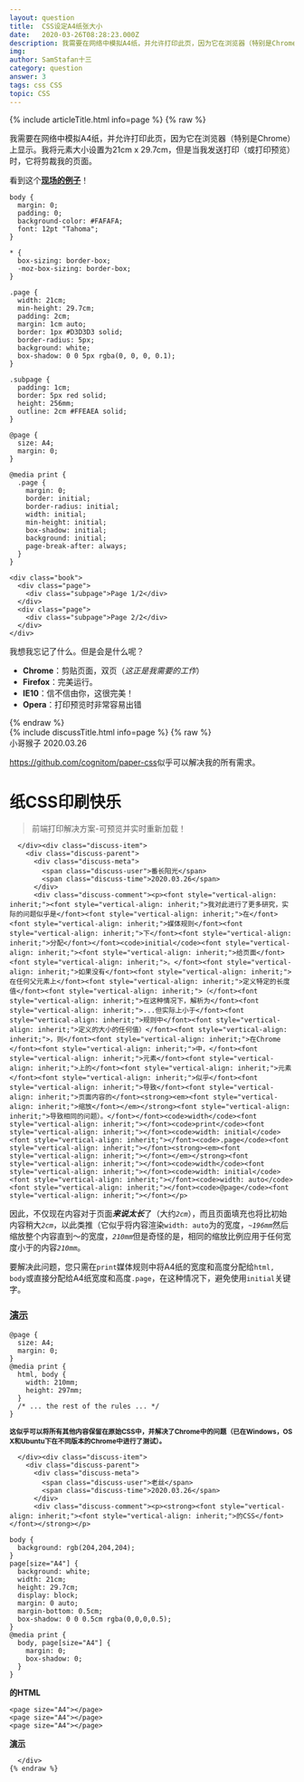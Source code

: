```yaml
---
layout: question
title:  CSS设定A4纸张大小
date:   2020-03-26T08:28:23.000Z
description: 我需要在网络中模拟A4纸，并允许打印此页，因为它在浏览器（特别是Chrome）上显示。我将元素大小设置为21cm x 29.7cm，但是当我发送打印（或打...
img: 
author: SamStafan十三
category: question
answer: 3
tags: css CSS
topic: CSS
---
```

<div class="article-root">
  <div class="article">
    {% include articleTitle.html info=page %}
    {% raw %}
    <div class="article-content"><p><font style="vertical-align: inherit;"><font style="vertical-align: inherit;">我需要在网络中模拟A4纸，并允许打印此页，因为它在浏览器（特别是Chrome）上显示。</font><font style="vertical-align: inherit;">我将元素大小设置为21cm x 29.7cm，但是当我发送打印（或打印预览）时，它将剪裁我的页面。</font></font></p>

<p><font style="vertical-align: inherit;"><font style="vertical-align: inherit;">看到这个</font></font><a href="http://jsfiddle.net/2wk6Q/1/" rel="noreferrer"><strong><font style="vertical-align: inherit;"><font style="vertical-align: inherit;">现场的例子</font></font></strong></a><font style="vertical-align: inherit;"><font style="vertical-align: inherit;">！</font></font></p>

<p></p><div class="snippet" data-lang="js" data-hide="false" data-console="true" data-babel="false">
<div class="snippet-code">
<pre class="snippet-code-css lang-css prettyprint-override"><code>body {<font></font>
  margin: 0;<font></font>
  padding: 0;<font></font>
  background-color: #FAFAFA;<font></font>
  font: 12pt "Tahoma";<font></font>
}<font></font>
<font></font>
* {<font></font>
  box-sizing: border-box;<font></font>
  -moz-box-sizing: border-box;<font></font>
}<font></font>
<font></font>
.page {<font></font>
  width: 21cm;<font></font>
  min-height: 29.7cm;<font></font>
  padding: 2cm;<font></font>
  margin: 1cm auto;<font></font>
  border: 1px #D3D3D3 solid;<font></font>
  border-radius: 5px;<font></font>
  background: white;<font></font>
  box-shadow: 0 0 5px rgba(0, 0, 0, 0.1);<font></font>
}<font></font>
<font></font>
.subpage {<font></font>
  padding: 1cm;<font></font>
  border: 5px red solid;<font></font>
  height: 256mm;<font></font>
  outline: 2cm #FFEAEA solid;<font></font>
}<font></font>
<font></font>
@page {<font></font>
  size: A4;<font></font>
  margin: 0;<font></font>
}<font></font>
<font></font>
@media print {<font></font>
  .page {<font></font>
    margin: 0;<font></font>
    border: initial;<font></font>
    border-radius: initial;<font></font>
    width: initial;<font></font>
    min-height: initial;<font></font>
    box-shadow: initial;<font></font>
    background: initial;<font></font>
    page-break-after: always;<font></font>
  }<font></font>
}</code></pre>
<pre class="snippet-code-html lang-html prettyprint-override"><code>&lt;div class="book"&gt;<font></font>
  &lt;div class="page"&gt;<font></font>
    &lt;div class="subpage"&gt;Page 1/2&lt;/div&gt;<font></font>
  &lt;/div&gt;<font></font>
  &lt;div class="page"&gt;<font></font>
    &lt;div class="subpage"&gt;Page 2/2&lt;/div&gt;<font></font>
  &lt;/div&gt;<font></font>
&lt;/div&gt;</code></pre>
</div>
</div>
<p></p>

<p><font style="vertical-align: inherit;"><font style="vertical-align: inherit;">我想我忘记了什么。</font><font style="vertical-align: inherit;">但是会是什么呢？</font></font></p>

<ul>
<li><strong><font style="vertical-align: inherit;"><font style="vertical-align: inherit;">Chrome</font></font></strong><font style="vertical-align: inherit;"><font style="vertical-align: inherit;">：剪贴页面，双页（</font></font><em><font style="vertical-align: inherit;"><font style="vertical-align: inherit;">这正是我需要的工作</font></font></em><font style="vertical-align: inherit;"><font style="vertical-align: inherit;">）</font></font></li>
<li><strong><font style="vertical-align: inherit;"><font style="vertical-align: inherit;">Firefox</font></font></strong><font style="vertical-align: inherit;"><font style="vertical-align: inherit;">：完美运行。</font></font></li>
<li><strong><font style="vertical-align: inherit;"><font style="vertical-align: inherit;">IE10</font></font></strong><font style="vertical-align: inherit;"><font style="vertical-align: inherit;">：信不信由你，这很完美！</font></font></li>
<li><strong><font style="vertical-align: inherit;"><font style="vertical-align: inherit;">Opera</font></font></strong><font style="vertical-align: inherit;"><font style="vertical-align: inherit;">：打印预览时非常容易出错</font></font></li>
</ul></div>
    {% endraw %}
  </div>

  <div class="discuss-wrapper">
    {% include discussTitle.html info=page %}
    {% raw %}
    <div class="discuss-item">
        <div class="discuss-parent">
          <div class="discuss-meta">
            <span class="discuss-user">小哥猴子</span>
            <span class="discuss-time">2020.03.26</span>
          </div>
          <div class="discuss-comment"><p><a href="https://github.com/cognitom/paper-css" rel="noreferrer"><font style="vertical-align: inherit;"><font style="vertical-align: inherit;">https://github.com/cognitom/paper-css</font></font></a><font style="vertical-align: inherit;"><font style="vertical-align: inherit;">似乎可以解决我的所有需求。</font></font></p>

<h1><font style="vertical-align: inherit;"><font style="vertical-align: inherit;">纸CSS印刷快乐</font></font></h1>

<blockquote>
  <p><font style="vertical-align: inherit;"><font style="vertical-align: inherit;">前端打印解决方案-可预览并实时重新加载！</font></font></p>
</blockquote></div>
        </div>
        
      </div><div class="discuss-item">
        <div class="discuss-parent">
          <div class="discuss-meta">
            <span class="discuss-user">番长阳光</span>
            <span class="discuss-time">2020.03.26</span>
          </div>
          <div class="discuss-comment"><p><font style="vertical-align: inherit;"><font style="vertical-align: inherit;">我对此进行了更多研究，实际的问题似乎是</font><font style="vertical-align: inherit;">在</font><font style="vertical-align: inherit;">媒体规则</font><font style="vertical-align: inherit;">下</font><font style="vertical-align: inherit;">分配</font></font><code>initial</code><font style="vertical-align: inherit;"><font style="vertical-align: inherit;">给页面</font><font style="vertical-align: inherit;">。</font><font style="vertical-align: inherit;">如果没有</font><font style="vertical-align: inherit;">在任何父元素上</font><font style="vertical-align: inherit;">定义特定的长度值</font><font style="vertical-align: inherit;">（</font><font style="vertical-align: inherit;">在这种情况下，解析为</font><font style="vertical-align: inherit;">...但实际上小于</font><font style="vertical-align: inherit;">规则中</font><font style="vertical-align: inherit;">定义的大小的任何值）</font><font style="vertical-align: inherit;">，则</font><font style="vertical-align: inherit;">在Chrome </font><font style="vertical-align: inherit;">中，</font><font style="vertical-align: inherit;">元素</font><font style="vertical-align: inherit;">上的</font><font style="vertical-align: inherit;">元素</font><font style="vertical-align: inherit;">似乎</font><font style="vertical-align: inherit;">导致</font><font style="vertical-align: inherit;">页面内容的</font><strong><em><font style="vertical-align: inherit;">缩放</font></em></strong><font style="vertical-align: inherit;">导致相同的问题）。</font></font><code>width</code><font style="vertical-align: inherit;"></font><code>print</code><font style="vertical-align: inherit;"></font><code>width: initial</code><font style="vertical-align: inherit;"></font><code>.page</code><font style="vertical-align: inherit;"></font><strong><em><font style="vertical-align: inherit;"></font></em></strong><font style="vertical-align: inherit;"></font><code>width</code><font style="vertical-align: inherit;"></font><code>width: initial</code><font style="vertical-align: inherit;"></font><code>width: auto</code><font style="vertical-align: inherit;"></font><code>@page</code><font style="vertical-align: inherit;"></font></p>

<p><font style="vertical-align: inherit;"><font style="vertical-align: inherit;">因此，不仅现在内容</font><font style="vertical-align: inherit;">对于页面</font></font><strong><em><font style="vertical-align: inherit;"><font style="vertical-align: inherit;">来说太长</font></font></em></strong><font style="vertical-align: inherit;"><font style="vertical-align: inherit;">了（大约</font></font><em><code>2cm</code></em><font style="vertical-align: inherit;"><font style="vertical-align: inherit;">），而且页面填充也将比初始内容稍大</font></font><em><code>2cm</code></em><font style="vertical-align: inherit;"><font style="vertical-align: inherit;">，以此类推（它似乎将内容渲染</font></font><code>width: auto</code><font style="vertical-align: inherit;"><font style="vertical-align: inherit;">为的宽度，</font></font><em><code>~196mm</code></em><font style="vertical-align: inherit;"><font style="vertical-align: inherit;">然后缩放整个内容直到〜的宽度，</font></font><em><code>210mm</code></em><font style="vertical-align: inherit;"><font style="vertical-align: inherit;">但是奇怪的是，相同的缩放比例应用于任何宽度小于的内容</font></font><em><code>210mm</code></em><font style="vertical-align: inherit;"><font style="vertical-align: inherit;">。</font></font></p>

<p><font style="vertical-align: inherit;"><font style="vertical-align: inherit;">要解决此问题，您只需在</font></font><code>print</code><font style="vertical-align: inherit;"><font style="vertical-align: inherit;">媒体规则中将A4纸的宽度和高度分配给</font></font><code>html, body</code><font style="vertical-align: inherit;"><font style="vertical-align: inherit;">或直接</font><font style="vertical-align: inherit;">分配给A4纸宽度和高度</font></font><code>.page</code><font style="vertical-align: inherit;"><font style="vertical-align: inherit;">，在这种情况下，避免使用</font></font><code>initial</code><font style="vertical-align: inherit;"><font style="vertical-align: inherit;">关键字。</font></font></p>

<h3><a href="http://jsfiddle.net/mturjak/2wk6Q/1949/"><strong><font style="vertical-align: inherit;"><font style="vertical-align: inherit;">演示</font></font></strong></a></h3>

<pre><code>@page {<font></font>
  size: A4;<font></font>
  margin: 0;<font></font>
}<font></font>
@media print {<font></font>
  html, body {<font></font>
    width: 210mm;<font></font>
    height: 297mm;<font></font>
  }<font></font>
  /* ... the rest of the rules ... */<font></font>
}<font></font>
</code></pre>

<p><sup><strong><font style="vertical-align: inherit;"><font style="vertical-align: inherit;">这似乎可以将所有其他内容保留在原始CSS中，并解决了Chrome中的问题（已在Windows，OS X和Ubuntu下在不同版本的Chrome中进行了测试）。</font></font></strong></sup></p></div>
        </div>
        
      </div><div class="discuss-item">
        <div class="discuss-parent">
          <div class="discuss-meta">
            <span class="discuss-user">老丝</span>
            <span class="discuss-time">2020.03.26</span>
          </div>
          <div class="discuss-comment"><p><strong><font style="vertical-align: inherit;"><font style="vertical-align: inherit;">的CSS</font></font></strong></p>

<pre><code>body {<font></font>
  background: rgb(204,204,204); <font></font>
}<font></font>
page[size="A4"] {<font></font>
  background: white;<font></font>
  width: 21cm;<font></font>
  height: 29.7cm;<font></font>
  display: block;<font></font>
  margin: 0 auto;<font></font>
  margin-bottom: 0.5cm;<font></font>
  box-shadow: 0 0 0.5cm rgba(0,0,0,0.5);<font></font>
}<font></font>
@media print {<font></font>
  body, page[size="A4"] {<font></font>
    margin: 0;<font></font>
    box-shadow: 0;<font></font>
  }<font></font>
}<font></font>
</code></pre>

<p><strong><font style="vertical-align: inherit;"><font style="vertical-align: inherit;">的HTML</font></font></strong></p>

<pre><code>&lt;page size="A4"&gt;&lt;/page&gt;<font></font>
&lt;page size="A4"&gt;&lt;/page&gt;<font></font>
&lt;page size="A4"&gt;&lt;/page&gt;<font></font>
</code></pre>

<p><a href="http://jsfiddle.net/oyvhm4p0/"><strong><font style="vertical-align: inherit;"><font style="vertical-align: inherit;">演示</font></font></strong></a></p></div>
        </div>
        
      </div>
    {% endraw %}
  </div>
<div>
